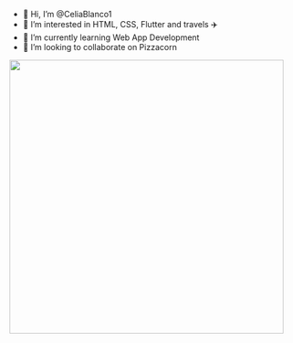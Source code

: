 - 👋 Hi, I’m @CeliaBlanco1
- 👀 I’m interested in HTML, CSS, Flutter and travels ✈️
- 🌱 I’m currently learning Web App Development
- 💞️ I’m looking to collaborate on Pizzacorn

<img src="https://giphy.com/embed/GQCD2wS2ENtr8gMxpL" width="480" height="480" frameBorder="0" class="giphy-embed" allowFullScreen>

<!---
CeliaBlanco1/CeliaBlanco1 is a ✨ special ✨ repository because its `README.md` (this file) appears on your GitHub profile.
You can click the Preview link to take a look at your changes.
--->
